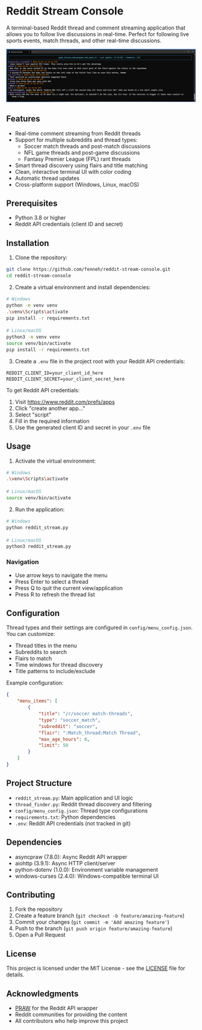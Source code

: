 # Reddit Stream Console

A terminal-based Reddit thread and comment streaming application that allows you to follow live discussions in real-time. Perfect for following live sports events, match threads, and other real-time discussions.

![Reddit Stream Console](docs/screenshot.png)

## Features

- Real-time comment streaming from Reddit threads
- Support for multiple subreddits and thread types:
  - Soccer match threads and post-match discussions
  - NFL game threads and post-game discussions
  - Fantasy Premier League (FPL) rant threads
- Smart thread discovery using flairs and title matching
- Clean, interactive terminal UI with color coding
- Automatic thread updates
- Cross-platform support (Windows, Linux, macOS)

## Prerequisites

- Python 3.8 or higher
- Reddit API credentials (client ID and secret)

## Installation

1. Clone the repository:
```bash
git clone https://github.com/fenneh/reddit-stream-console.git
cd reddit-stream-console
```

2. Create a virtual environment and install dependencies:
```bash
# Windows
python -m venv venv
.\venv\Scripts\activate
pip install -r requirements.txt

# Linux/macOS
python3 -m venv venv
source venv/bin/activate
pip install -r requirements.txt
```

3. Create a `.env` file in the project root with your Reddit API credentials:
```env
REDDIT_CLIENT_ID=your_client_id_here
REDDIT_CLIENT_SECRET=your_client_secret_here
```

To get Reddit API credentials:
1. Visit https://www.reddit.com/prefs/apps
2. Click "create another app..."
3. Select "script"
4. Fill in the required information
5. Use the generated client ID and secret in your `.env` file

## Usage

1. Activate the virtual environment:
```bash
# Windows
.\venv\Scripts\activate

# Linux/macOS
source venv/bin/activate
```

2. Run the application:
```bash
# Windows
python reddit_stream.py

# Linux/macOS
python3 reddit_stream.py
```

### Navigation

- Use arrow keys to navigate the menu
- Press Enter to select a thread
- Press Q to quit the current view/application
- Press R to refresh the thread list

## Configuration

Thread types and their settings are configured in `config/menu_config.json`. You can customize:
- Thread titles in the menu
- Subreddits to search
- Flairs to match
- Time windows for thread discovery
- Title patterns to include/exclude

Example configuration:
```json
{
    "menu_items": [
        {
            "title": "/r/soccer match-threads",
            "type": "soccer_match",
            "subreddit": "soccer",
            "flair": ":Match_thread:Match Thread",
            "max_age_hours": 6,
            "limit": 50
        }
    ]
}
```

## Project Structure

- `reddit_stream.py`: Main application and UI logic
- `thread_finder.py`: Reddit thread discovery and filtering
- `config/menu_config.json`: Thread type configurations
- `requirements.txt`: Python dependencies
- `.env`: Reddit API credentials (not tracked in git)

## Dependencies

- asyncpraw (7.8.0): Async Reddit API wrapper
- aiohttp (3.9.1): Async HTTP client/server
- python-dotenv (1.0.0): Environment variable management
- windows-curses (2.4.0): Windows-compatible terminal UI

## Contributing

1. Fork the repository
2. Create a feature branch (`git checkout -b feature/amazing-feature`)
3. Commit your changes (`git commit -m 'Add amazing feature'`)
4. Push to the branch (`git push origin feature/amazing-feature`)
5. Open a Pull Request

## License

This project is licensed under the MIT License - see the [LICENSE](LICENSE) file for details.

## Acknowledgments

- [PRAW](https://praw.readthedocs.io/) for the Reddit API wrapper
- Reddit communities for providing the content
- All contributors who help improve this project
